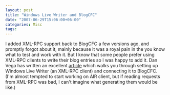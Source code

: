 ```yaml
---
layout: post
title: "Windows Live Writer and BlogCFC"
date: "2007-06-29T15:06:00+06:00"
categories: Misc 
tags: 
---
```


I added XML-RPC support back to BlogCFC a few versions ago, and promptly forgot about it, mainly because it was a royal pain in the you know what to test and work with it. But I know that some people prefer using XML-RPC clients to write their blog entries so I was happy to add it. Dan Vega has written an excellent <a href="http://www.danvega.org/blog/index.cfm/2007/6/29/Windows-Live-Writer-amp-BlogCFC-Part-II">article</a> which walks you through setting up Windows Live Writer (an XML-RPC client) and connecting it to BlogCFC. (I'm almost tempted to start working on AIR client, but if reading requests from XML-RPC was bad, I can't imagine what generating them would be like.)